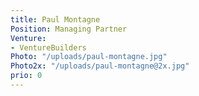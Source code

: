 ```yaml
---
title: Paul Montagne
Position: Managing Partner
Venture:
- VentureBuilders
Photo: "/uploads/paul-montagne.jpg"
Photo2x: "/uploads/paul-montagne@2x.jpg"
prio: 0
---
```


